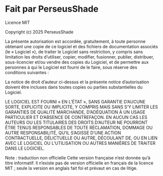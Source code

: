 # Fait par PerseusShade

Licence MIT

Copyright (c) 2025 PerseusShade

La présente autorisation est accordée, gratuitement, à toute personne obtenant une copie de ce logiciel et des fichiers de documentation associés (le « Logiciel »), de traiter le Logiciel sans restriction, y compris sans limitation les droits d’utiliser, copier, modifier, fusionner, publier, distribuer, sous-licencier et/ou vendre des copies du Logiciel, et de permettre aux personnes à qui le Logiciel est fourni de le faire, sous réserve des conditions suivantes :

La notice de droit d’auteur ci-dessus et la présente notice d’autorisation doivent être incluses dans toutes copies ou parties substantielles du Logiciel.

LE LOGICIEL EST FOURNI « EN L’ÉTAT », SANS GARANTIE D’AUCUNE SORTE, EXPLICITE OU IMPLICITE, Y COMPRIS MAIS SANS S’Y LIMITER LES GARANTIES DE QUALITÉ MARCHANDE, D’ADÉQUATION À UN USAGE PARTICULIER ET D’ABSENCE DE CONTREFAÇON. EN AUCUN CAS LES AUTEURS OU LES TITULAIRES DES DROITS D’AUTEUR NE POURRONT ÊTRE TENUS RESPONSABLES DE TOUTE RÉCLAMATION, DOMMAGE OU AUTRE RESPONSABILITÉ, QU’IL S’AGISSE D’UNE ACTION CONTRACTUELLE, DÉLICTUELLE OU AUTRE, DÉCOULANT DE, OU EN LIEN AVEC LE LOGICIEL OU L’UTILISATION OU AUTRES MANIÈRES DE TRAITER DANS LE LOGICIEL.

Note : traduction non officielle
Cette version française n’est donnée qu’à titre informatif. Il n’existe pas de version officielle en français de la licence MIT ; seule la version en anglais fait foi et prévaut en cas de litige.